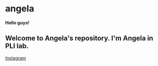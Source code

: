 # angela

#### Hello guys!
Welcome to Angela's repository.
I'm Angela in PLI lab.
---
[Instagram](https://www.instagram.com/haneol_choi/)
